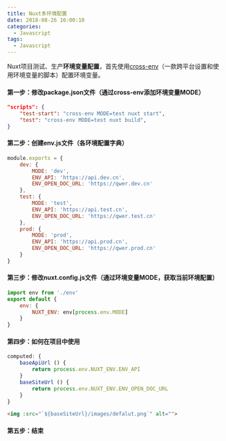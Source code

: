 ```yaml
---
title: Nuxt多环境配置
date: 2018-08-26 16:00:10
categories:
  - Javascript
tags: 
  - Javascript
---
```


Nuxt项目测试、生产**环境变量配置**，首先使用[cross-env](https://www.cnblogs.com/jiaoshou/p/12187504.html)（一款跨平台设置和使用环境变量的脚本）配置环境变量。

#### 第一步：修改package.json文件（通过cross-env添加环境变量MODE）
``` json
"scripts": {
    "test-start": "cross-env MODE=test nuxt start",
    "test": "cross-env MODE=test nuxt build",
}
```

<!-- more -->

#### 第二步：创建env.js文件（各环境配置字典）
``` javascript
module.exports = {
    dev: {
        MODE: 'dev',
        ENV_API: 'https://api.dev.cn',
        ENV_OPEN_DOC_URL: 'https://qwer.dev.cn'
    },
    test: {
        MODE: 'test',
        ENV_API: 'https://api.test.cn',
        ENV_OPEN_DOC_URL: 'https://qwer.test.cn'
    },
    prod: {
        MODE: 'prod',
        ENV_API: 'https://api.prod.cn',
        ENV_OPEN_DOC_URL: 'https://qwer.prod.cn'
    }
}
```

#### 第三步：修改nuxt.config.js文件（通过环境变量MODE，获取当前环境配置）
``` javascript
import env from './env'
export default {
    env: {
        NUXT_ENV: env[process.env.MODE]
    }
}
```

#### 第四步：如何在项目中使用
``` javascript
computed: {
    baseApiUrl () {
        return process.env.NUXT_ENV.ENV_API
    }
    baseSiteUrl () {
        return process.env.NUXT_ENV.ENV_OPEN_DOC_URL
    }
}
```
``` html
<img :src="`${baseSiteUrl}/images/defalut.png`" alt="">
```

#### 第五步：结束
